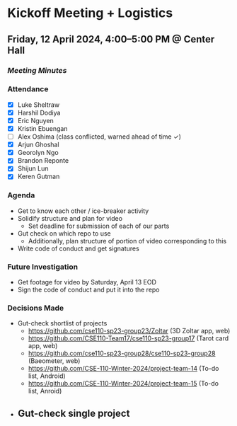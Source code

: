# Kickoff Meeting + Logistics
## Friday, 12 April 2024, 4:00–5:00 PM @ Center Hall
### _Meeting Minutes_

### Attendance
- [x] Luke Sheltraw
- [x] Harshil Dodiya 
- [x] Eric Nguyen
- [x] Kristin Ebuengan
- [ ] Alex Oshima (class conflicted, warned ahead of time ✓)
- [x] Arjun Ghoshal
- [x] Georolyn Ngo
- [x] Brandon Reponte
- [x] Shijun Lun
- [x] Keren Gutman

### Agenda
- Get to know each other / ice-breaker activity
- Solidify structure and plan for video
  - Set deadline for submission of each of our parts
- Gut check on which repo to use
  - Additionally, plan structure of portion of video corresponding to this
- Write code of conduct and get signatures

### Future Investigation
- Get footage for video by Saturday, April 13 EOD
- Sign the code of conduct and put it into the repo

### Decisions Made
- Gut-check shortlist of projects
  - https://github.com/cse110-sp23-group23/Zoltar (3D Zoltar app, web)
  - https://github.com/CSE110-Team17/cse110-sp23-group17 (Tarot card app, web)
  - https://github.com/cse110-sp23-group28/cse110-sp23-group28 (Baeometer, web)
  - https://github.com/CSE-110-Winter-2024/project-team-14 (To-do list, Android)
  - https://github.com/CSE-110-Winter-2024/project-team-15 (To-do list, Anroid)
- Gut-check single project
  - 